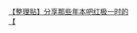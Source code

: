 [【整理贴】分享那些年本吧红极一时的](http://tieba.baidu.com/p/2697191093?see_lz=1&pn=)   
[【](http://tieba.baidu.com/p/2698766331?see_lz=1&pn=)   
